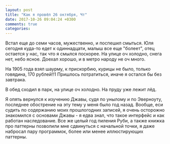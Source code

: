 ```yaml
---
layout: post
title: "Как я провёл 26 октября, Чт"
date: 2017-10-26 09:04:24 +0300
comments: true
categories: 
---
```

Встал еще до семи часов, мужественно, и поспешил смыться. Юля сегодня куда-то едет к одиннадцати, малыш все еще "болеет", отец остается у нас, так что я смылся поскорее. На улице оч холодно, снега нет, небо ясное. Доехал хорошо, и в метро народу не оч много.

На 1905 года взял шаурму, к прискорбию, курицы не было, только говядина, 170 рублей!!1 Пришлось потратиться, иначе я остался бы без завтрака. 


В обед сходил в парк, на улице оч холодно. На пруду уже лежит лёд.

Я опять вернулся к изучению Джавы, судя по унылому и по Эверноуту, последнее обострение на эту тему у меня было год назад. Вообще, еси судить по содержанию моих прошлогодних записей, я очень осторожно знакомился с основами Джавы - я едва знал, что такое интерфейс и как работан наследование. Все же целый год пиления Руби, а также книжка про паттерны позволили мне сдвинуться с начальной точки, я даже набросал пару программок, более или менее иллюстирующих паттерны.